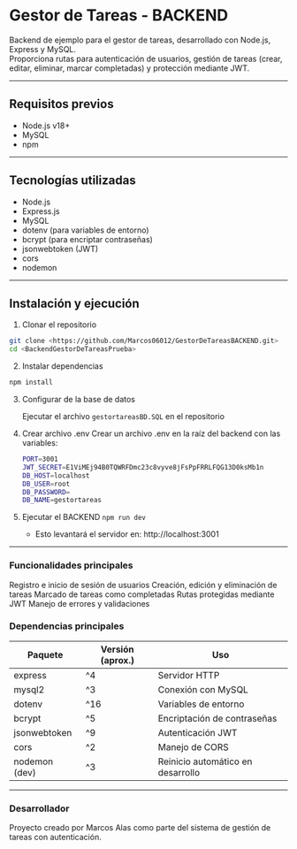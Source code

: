# Gestor de Tareas - BACKEND

Backend de ejemplo para el gestor de tareas, desarrollado con Node.js, Express y MySQL.  
Proporciona rutas para autenticación de usuarios, gestión de tareas (crear, editar, eliminar, marcar completadas) y protección mediante JWT.

---

##  Requisitos previos
- Node.js v18+
- MySQL
- npm

---

## Tecnologías utilizadas
- Node.js
- Express.js
- MySQL
- dotenv (para variables de entorno)
- bcrypt (para encriptar contraseñas)
- jsonwebtoken (JWT)
- cors
- nodemon

---

##  Instalación y ejecución

1. Clonar el repositorio

```bash
git clone <https://github.com/Marcos06012/GestorDeTareasBACKEND.git>
cd <BackendGestorDeTareasPrueba>
```

2. Instalar dependencias
```bash
npm install
```

3. Configurar de la base de datos
   
   Ejecutar el archivo  ``` gestortareasBD.SQL ```  en el repositorio

5. Crear archivo .env
   Crear un archivo .env en la raíz del backend con las variables:
   ``` bash
   PORT=3001
   JWT_SECRET=E1ViMEj94B0TQWRFDmc23c8vyve8jFsPpFRRLFQG13D0ksMb1n
   DB_HOST=localhost
   DB_USER=root
   DB_PASSWORD=
   DB_NAME=gestortareas
   
   ```

6. Ejecutar el BACKEND
    ``` npm run dev ```
   - Esto levantará el servidor en: http://localhost:3001
  
  ---

### Funcionalidades principales
Registro e inicio de sesión de usuarios
Creación, edición y eliminación de tareas
Marcado de tareas como completadas
Rutas protegidas mediante JWT
Manejo de errores y validaciones

### Dependencias principales

| Paquete       | Versión (aprox.) | Uso                               |
| ------------- | ---------------- | --------------------------------- |
| express       | ^4               | Servidor HTTP                     |
| mysql2        | ^3               | Conexión con MySQL                |
| dotenv        | ^16              | Variables de entorno              |
| bcrypt        | ^5               | Encriptación de contraseñas       |
| jsonwebtoken  | ^9               | Autenticación JWT                 |
| cors          | ^2               | Manejo de CORS                    |
| nodemon (dev) | ^3               | Reinicio automático en desarrollo |

---
### Desarrollador

Proyecto creado por Marcos Alas como parte del sistema de gestión de tareas con autenticación.
  


   
   
